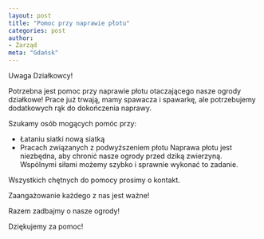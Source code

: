 ```yaml
---
layout: post
title: "Pomoc przy naprawie płotu"
categories: post
author:
- Zarząd
meta: "Gdańsk"
---
```

Uwaga Działkowcy!

Potrzebna jest pomoc przy naprawie płotu otaczającego nasze ogrody działkowe! Prace już trwają, mamy spawacza i spawarkę, ale potrzebujemy dodatkowych rąk do dokończenia naprawy.

Szukamy osób mogących pomóc przy:
- Łataniu siatki nową siatką
- Pracach związanych z podwyższeniem płotu
Naprawa płotu jest niezbędna, aby chronić nasze ogrody przed dziką zwierzyną. Wspólnymi siłami możemy szybko i sprawnie wykonać to zadanie.

Wszystkich chętnych do pomocy prosimy o kontakt.

Zaangażowanie każdego z nas jest ważne!

Razem zadbajmy o nasze ogrody!

Dziękujemy za pomoc!
